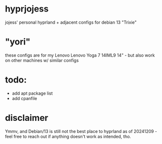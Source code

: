 # hyprjojess
jojess' personal hyprland + adjacent configs for debian 13 "Trixie"

# "yori"
these configs are for my Lenovo Lenovo Yoga 7 14IML9 14" - but also work on other machines w/ similar configs

# todo:
* add apt package list
* add cpanfile

# disclaimer
Ymmv, and Debian/13 is still not the best place to hyprland as of 20241209  - feel free to reach out if anything doesn't work as intended, tho.

